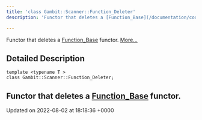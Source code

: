 ```yaml
---
title: 'class Gambit::Scanner::Function_Deleter'
description: 'Functor that deletes a [Function_Base](/documentation/code/main/classes/classgambit_1_1scanner_1_1function__base/) functor. '

---
```









Functor that deletes a [Function_Base](/documentation/code/main/classes/classgambit_1_1scanner_1_1function__base/) functor.  [More...](#detailed-description)

## Detailed Description

```
template <typename T >
class Gambit::Scanner::Function_Deleter;
```

Functor that deletes a [Function_Base](/documentation/code/main/classes/classgambit_1_1scanner_1_1function__base/) functor. 
-------------------------------

Updated on 2022-08-02 at 18:18:36 +0000